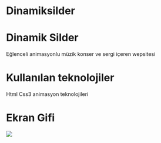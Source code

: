 # Dinamiksilder

<h1>Dinamik Silder</h1>

Eğlenceli animasyonlu müzik konser ve sergi içeren wepsitesi

<h1>Kullanılan teknolojiler</h1>

Html Css3 animasyon teknolojileri

<h1>Ekran Gifi</h1>

<img src="dinamik.gif">